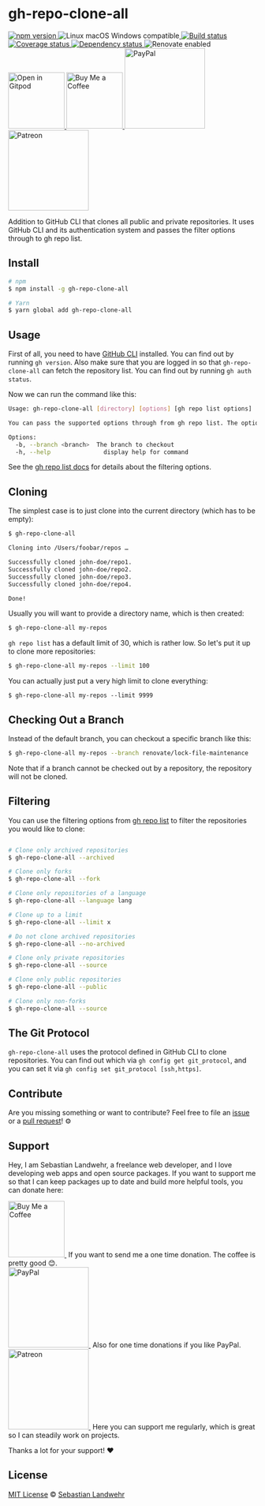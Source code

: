 <!-- TITLE/ -->
# gh-repo-clone-all
<!-- /TITLE -->

<!-- BADGES/ -->
  <p>
    <a href="https://npmjs.org/package/gh-repo-clone-all">
      <img
        src="https://img.shields.io/npm/v/gh-repo-clone-all.svg"
        alt="npm version"
      >
    </a><img src="https://img.shields.io/badge/os-linux%20%7C%C2%A0macos%20%7C%C2%A0windows-blue" alt="Linux macOS Windows compatible"><a href="https://github.com/dword-design/gh-repo-clone-all/actions">
      <img
        src="https://github.com/dword-design/gh-repo-clone-all/workflows/build/badge.svg"
        alt="Build status"
      >
    </a><a href="https://codecov.io/gh/dword-design/gh-repo-clone-all">
      <img
        src="https://codecov.io/gh/dword-design/gh-repo-clone-all/branch/master/graph/badge.svg"
        alt="Coverage status"
      >
    </a><a href="https://david-dm.org/dword-design/gh-repo-clone-all">
      <img src="https://img.shields.io/david/dword-design/gh-repo-clone-all" alt="Dependency status">
    </a><img src="https://img.shields.io/badge/renovate-enabled-brightgreen" alt="Renovate enabled"><br/><a href="https://gitpod.io/#https://github.com/dword-design/gh-repo-clone-all">
      <img
        src="https://gitpod.io/button/open-in-gitpod.svg"
        alt="Open in Gitpod"
        width="114"
      >
    </a><a href="https://www.buymeacoffee.com/dword">
      <img
        src="https://www.buymeacoffee.com/assets/img/guidelines/download-assets-sm-2.svg"
        alt="Buy Me a Coffee"
        width="114"
      >
    </a><a href="https://paypal.me/SebastianLandwehr">
      <img
        src="https://sebastianlandwehr.com/images/paypal.svg"
        alt="PayPal"
        width="163"
      >
    </a><a href="https://www.patreon.com/dworddesign">
      <img
        src="https://sebastianlandwehr.com/images/patreon.svg"
        alt="Patreon"
        width="163"
      >
    </a>
</p>
<!-- /BADGES -->

<!-- DESCRIPTION/ -->
Addition to GitHub CLI that clones all public and private repositories. It uses GitHub CLI and its authentication system and passes the filter options through to gh repo list.
<!-- /DESCRIPTION -->

<!-- INSTALL/ -->
## Install

```bash
# npm
$ npm install -g gh-repo-clone-all

# Yarn
$ yarn global add gh-repo-clone-all
```
<!-- /INSTALL -->

## Usage

First of all, you need to have [GitHub CLI](https://cli.github.com/manual/) installed. You can find out by running `gh version`. Also make sure that you are logged in so that `gh-repo-clone-all` can fetch the repository list. You can find out by running `gh auth status`.

Now we can run the command like this:

```bash
Usage: gh-repo-clone-all [directory] [options] [gh repo list options] 

You can pass the supported options through from gh repo list. The options below are additional.

Options:
  -b, --branch <branch>  The branch to checkout
  -h, --help               display help for command
```

See the [gh repo list docs](https://cli.github.com/manual/gh_repo_list) for details about the filtering options.

## Cloning

The simplest case is to just clone into the current directory (which has to be empty):

```bash
$ gh-repo-clone-all

Cloning into /Users/foobar/repos …

Successfully cloned john-doe/repo1.
Successfully cloned john-doe/repo2.
Successfully cloned john-doe/repo3.
Successfully cloned john-doe/repo4.

Done!
```

Usually you will want to provide a directory name, which is then created:

```bash
$ gh-repo-clone-all my-repos
```

`gh repo list` has a default limit of 30, which is rather low. So let's put it up to clone more repositories:

```bash
$ gh-repo-clone-all my-repos --limit 100
```

You can actually just put a very high limit to clone everything:

```hash
$ gh-repo-clone-all my-repos --limit 9999
```

## Checking Out a Branch

Instead of the default branch, you can checkout a specific branch like this:

```bash
$ gh-repo-clone-all my-repos --branch renovate/lock-file-maintenance
```

Note that if a branch cannot be checked out by a repository, the repository will not be cloned.

## Filtering

You can use the filtering options from [gh repo list](https://cli.github.com/manual/gh_repo_list) to filter the repositories you would like to clone:

```bash

# Clone only archived repositories
$ gh-repo-clone-all --archived

# Clone only forks
$ gh-repo-clone-all --fork

# Clone only repositories of a language
$ gh-repo-clone-all --language lang

# Clone up to a limit
$ gh-repo-clone-all --limit x

# Do not clone archived repositories
$ gh-repo-clone-all --no-archived

# Clone only private repositories
$ gh-repo-clone-all --source

# Clone only public repositories
$ gh-repo-clone-all --public

# Clone only non-forks
$ gh-repo-clone-all --source
```

## The Git Protocol

`gh-repo-clone-all` uses the protocol defined in GitHub CLI to clone repositories. You can find out which via `gh config get git_protocol`, and you can set it via `gh config set git_protocol [ssh,https]`.

<!-- LICENSE/ -->
## Contribute

Are you missing something or want to contribute? Feel free to file an [issue](https://github.com/dword-design/gh-repo-clone-all/issues) or a [pull request](https://github.com/dword-design/gh-repo-clone-all/pulls)! ⚙️

## Support

Hey, I am Sebastian Landwehr, a freelance web developer, and I love developing web apps and open source packages. If you want to support me so that I can keep packages up to date and build more helpful tools, you can donate here:

<p>
  <a href="https://www.buymeacoffee.com/dword">
    <img
      src="https://www.buymeacoffee.com/assets/img/guidelines/download-assets-sm-2.svg"
      alt="Buy Me a Coffee"
      width="114"
    >
  </a>&nbsp;If you want to send me a one time donation. The coffee is pretty good 😊.<br/>
  <a href="https://paypal.me/SebastianLandwehr">
    <img
      src="https://sebastianlandwehr.com/images/paypal.svg"
      alt="PayPal"
      width="163"
    >
  </a>&nbsp;Also for one time donations if you like PayPal.<br/>
  <a href="https://www.patreon.com/dworddesign">
    <img
      src="https://sebastianlandwehr.com/images/patreon.svg"
      alt="Patreon"
      width="163"
    >
  </a>&nbsp;Here you can support me regularly, which is great so I can steadily work on projects.
</p>

Thanks a lot for your support! ❤️

## License

[MIT License](https://opensource.org/licenses/MIT) © [Sebastian Landwehr](https://sebastianlandwehr.com)
<!-- /LICENSE -->
